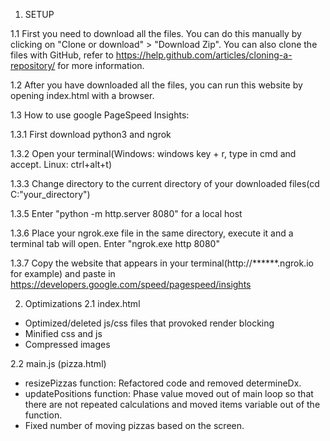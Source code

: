 1. SETUP 

1.1 First you need to download all the files. You can do this manually by clicking on "Clone or download" > "Download Zip". You can also clone the files with GitHub, refer to https://help.github.com/articles/cloning-a-repository/ for more information.

1.2 After you have downloaded all the files, you can run this website by opening index.html with a browser.

1.3 How to use google PageSpeed Insights:

1.3.1 First download python3 and ngrok

1.3.2 Open your terminal(Windows: windows key + r, type in cmd and accept. Linux: ctrl+alt+t)

1.3.3 Change directory to the current directory of your downloaded files(cd C:\"your_directory"\)

1.3.5 Enter "python -m http.server 8080" for a local host

1.3.6 Place your ngrok.exe file in the same directory, execute it and a terminal tab will open. Enter "ngrok.exe http 8080"

1.3.7 Copy the website that appears in your terminal(http://******.ngrok.io for example) and paste in https://developers.google.com/speed/pagespeed/insights 

2. Optimizations
2.1 index.html
- Optimized/deleted js/css files that provoked render blocking
- Minified css and js
- Compressed images

2.2 main.js (pizza.html)
- resizePizzas function: Refactored code and removed determineDx.
- updatePositions function: Phase value moved out of main loop so that there are not repeated calculations and moved items variable out of the function.
- Fixed number of moving pizzas based on the screen.